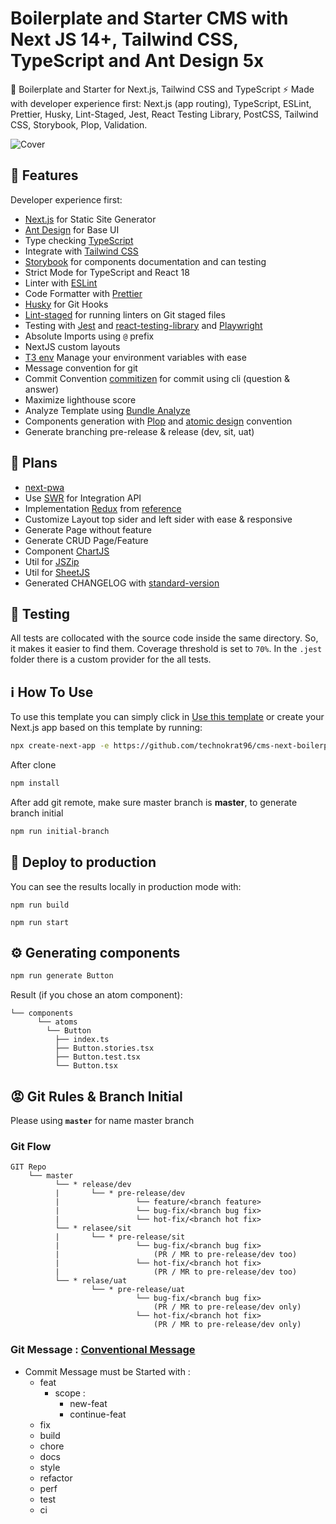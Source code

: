 # Boilerplate and Starter CMS with Next JS 14+, Tailwind CSS, TypeScript and Ant Design 5x

🚀 Boilerplate and Starter for Next.js, Tailwind CSS and TypeScript ⚡️ Made with developer experience first: Next.js (app routing), TypeScript, ESLint, Prettier, Husky, Lint-Staged, Jest, React Testing Library, PostCSS, Tailwind CSS, Storybook, Plop, Validation.

![Cover](https://svgshare.com/i/idk.svg)

## 🚀 Features

Developer experience first:

- [Next.js](https://nextjs.org) for Static Site Generator
- [Ant Design](https://ant.design/) for Base UI
- Type checking [TypeScript](https://www.typescriptlang.org)
- Integrate with [Tailwind CSS](https://tailwindcss.com)
- [Storybook](https://storybook.js.org) for components documentation and can testing
- Strict Mode for TypeScript and React 18
- Linter with [ESLint](https://eslint.org)
- Code Formatter with [Prettier](https://prettier.io)
- [Husky](https://typicode.github.io/husky/#/) for Git Hooks
- [Lint-staged](https://github.com/okonet/lint-staged) for running linters on Git staged files
- Testing with [Jest](https://jestjs.io/) and [react-testing-library](https://testing-library.com/) and [Playwright](https://playwright.dev)
- Absolute Imports using `@` prefix
- NextJS custom layouts
- [T3 env](https://env.t3.gg/) Manage your environment variables with ease
- Message convention for git
- Commit Convention [commitizen](https://github.com/commitizen/cz-cli) for commit using cli (question & answer)
- Maximize lighthouse score
- Analyze Template using [Bundle Analyze](https://www.npmjs.com/package/@next/bundle-analyzer)
- Components generation with [Plop](https://plopjs.com/) and [atomic design](https://bradfrost.com/blog/post/atomic-web-design/) convention
- Generate branching pre-release & release (dev, sit, uat)

## 📅 Plans

- [next-pwa](https://github.com/shadowwalker/next-pwa)
- Use [SWR](https://swr.vercel.app) for Integration API
- Implementation [Redux](https://redux.js.org) from [reference](https://blog.logrocket.com/use-redux-next-js/)
- Customize Layout top sider and left sider with ease & responsive
- Generate Page without feature
- Generate CRUD Page/Feature
- Component [ChartJS](https://www.chartjs.org)
- Util for [JSZip](https://stuk.github.io/jszip/)
- Util for [SheetJS](https://sheetjs.com)
- Generated CHANGELOG with [standard-version](https://www.npmjs.com/package/standard-version)

## 🧪 Testing

All tests are collocated with the source code inside the same directory. So, it makes it easier to find them. Coverage threshold is set to `70%`. In the `.jest` folder there is a custom provider for the all tests.

## ℹ️ How To Use

To use this template you can simply click in [Use this template](https://github.com/technokrat96/cms-next-boilerplate) or create your Next.js app based on this template by running:

```bash
npx create-next-app -e https://github.com/technokrat96/cms-next-boilerplate
```

After clone

```bash
npm install
```

After add git remote, make sure master branch is **master**, to generate branch initial

```bash
npm run initial-branch
```

## 🚀 Deploy to production

You can see the results locally in production mode with:

```shell
npm run build
```

```shell
npm run start
```

## ⚙️ Generating components

```bash
npm run generate Button
```

Result (if you chose an atom component):

```
└── components
      └── atoms
        └── Button
          ├── index.ts
          ├── Button.stories.tsx
          ├── Button.test.tsx
          └── Button.tsx
```

## 😡 Git Rules & Branch Initial

Please using **`master`** for name master branch

### Git Flow

```
GIT Repo
    └── master
          └── * release/dev
          |       └── * pre-release/dev
          |                 └── feature/<branch feature>
          |                 └── bug-fix/<branch bug fix>
          |                 └── hot-fix/<branch hot fix>
          └── * relasee/sit
          |       └── * pre-release/sit
          |                 └── bug-fix/<branch bug fix>
          |                     (PR / MR to pre-release/dev too)
          |                 └── hot-fix/<branch hot fix>
          |                     (PR / MR to pre-release/dev too)
          └── * relase/uat
                  └── * pre-release/uat
                            └── bug-fix/<branch bug fix>
                                (PR / MR to pre-release/dev only)
                            └── hot-fix/<branch hot fix>
                                (PR / MR to pre-release/dev only)
```

### Git Message : [Conventional Message](https://github.com/conventional-changelog/commitlint/tree/master/%40commitlint/config-conventional)

- Commit Message must be Started with :
    - feat
      - scope :
        - new-feat
        - continue-feat
    - fix
    - build
    - chore
    - docs
    - style
    - refactor
    - perf
    - test
    - ci
